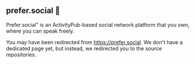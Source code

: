 ## prefer.social 👋

Prefer.social" is an ActivityPub-based social network platform that you own, where you can speak freely.

You may have been redirected from https://prefer.social. We don't have a dedicated page yet, but instead, we redirected you to the source repositories.
